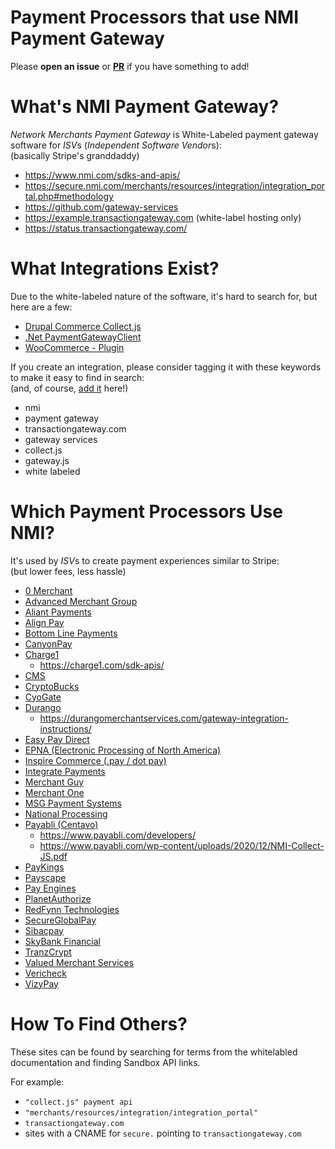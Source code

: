 # Payment Processors that use NMI Payment Gateway

Please **open an issue** or [**PR**](https://github.com/nmi-sdks/sites-using-nmi-payment-gateway/edit/main/README.md) if you have something to add!

# What's NMI Payment Gateway?

_Network Merchants Payment Gateway_ is White-Labeled payment gateway software for *ISV*s (*Independent Software Vendor*s): \
(basically Stripe's granddaddy)

- https://www.nmi.com/sdks-and-apis/
- https://secure.nmi.com/merchants/resources/integration/integration_portal.php#methodology
- https://github.com/gateway-services
- https://example.transactiongateway.com (white-label hosting only)
- https://status.transactiongateway.com/

# What Integrations Exist?

Due to the white-labeled nature of the software, it's hard to search for, but here are a few:

- [Drupal Commerce Collect.js](https://www.drupal.org/project/commerce_collect_js)
- [.Net PaymentGatewayClient](https://www.nuget.org/packages/PaymentGatewayClient)
- [WooCommerce - Plugin](https://codecanyon.net/item/network-merchants-payment-gateway-for-woocommerce/1635904)

If you create an integration, please consider tagging it with these keywords to make it easy to find in search: \
(and, of course, [add it](https://github.com/nmi-sdks/sites-using-nmi-payment-gateway/issues) here!)

- nmi
- payment gateway
- transactiongateway.com
- gateway services
- collect.js
- gateway.js
- white labeled

# Which Payment Processors Use NMI?

It's used by *ISV*s  to create payment experiences similar to Stripe: \
(but lower fees, less hassle)

- [0 Merchant](https://0merchant.transactiongateway.com/merchants/resources/integration/integration_portal.php#methodology)
- [Advanced Merchant Group](https://secure.advancedmerchantgroupgateway.com/merchants/resources/integration/integration_portal.php#methodology)
- [Aliant Payments](https://secure.apsmerchantgateway.com/merchants/resources/integration/integration_portal.php#methodology)
- [Align Pay](https://gateway.alignpay.com/merchants/resources/integration/integration_portal.php#methodology)
- [Bottom Line Payments](https://secure.bottomlinegateway.com/merchants/resources/integration/integration_portal.php#methodology)
- [CanyonPay](https://canyonpay.transactiongateway.com/merchants/resources/integration/integration_portal.php#methodology)
- [Charge1](https://secure.charge1.com/merchants/resources/integration/integration_portal.php#methodology)
  - https://charge1.com/sdk-apis/
- [CMS](https://cms.transactiongateway.com/merchants/resources/integration/integration_portal.php#methodology)
- [CryptoBucks](https://cryptobucksapp.com/api-documentation/)
- [CyoGate](https://secure.cyogate.net/merchants/resources/integration/integration_portal.php#methodology)
- [Durango](https://secure.durango-direct.com/merchants/resources/integration/integration_portal.php#methodology)
  - https://durangomerchantservices.com/gateway-integration-instructions/
- [Easy Pay Direct](https://secure.easypaydirectgateway.com/gw/merchants/resources/integration/integration_portal.php#methodology)
- [EPNA (Electronic Processing of North America)](https://epna.transactiongateway.com/merchants/resources/integration/integration_portal.php#methodology)
- [Inspire Commerce (.pay / dot pay)](https://secure.inspiregateway.net/merchants/resources/integration/integration_portal.php#methodology)
- [Integrate Payments](https://integratepayments.transactiongateway.com/merchants/resources/integration/integration_portal.php#methodology)
- [Merchant Guy](https://secure.merchantguygateway.com/merchants/resources/integration/integration_portal.php#methodology)
- [Merchant One](https://secure.merchantonegateway.com/merchants/resources/integration/integration_portal.php#methodology)
- [MSG Payment Systems](https://msgpay.transactiongateway.com/merchants/resources/integration/integration_portal.php#methodology)
- [National Processing](https://secure.nationalprocessinggateway.com/merchants/resources/integration/integration_portal.php#methodology)
- [Payabli (Centavo)](https://centavo.transactiongateway.com/merchants/resources/integration/integration_portal.php#methodology)
  - https://www.payabli.com/developers/
  - https://www.payabli.com/wp-content/uploads/2020/12/NMI-Collect-JS.pdf
- [PayKings](https://paykings.transactiongateway.com/merchants/resources/integration/integration_portal.php#methodology)
- [Payscape](https://secure.payscapegateway.com/merchants/resources/integration/integration_portal.php#methodology)
- [Pay Engines](https://payengines.transactiongateway.com/merchants/resources/integration/integration_portal.php#methodology)
- [PlanetAuthorize](https://secure.planetauthorizegateway.com/merchants/resources/integration/integration_portal.php#methodology)
- [RedFynn Technologies](https://secure.redfynngateway.com/merchants/resources/integration/integration_portal.php#methodology)
- [SecureGlobalPay](https://secureglobalpay.transactiongateway.com/merchants/resources/integration/integration_portal.php#methodology)
- [Sibacpay](https://www.sibacpay.com/integration#methodology)
- [SkyBank Financial](https://secure.skybankgateway.com/merchants/resources/integration/integration_portal.php#methodology)
- [TranzCrypt](https://secure.tranzcrypt.com/merchants/resources/integration/integration_portal.php#methodology)
- [Valued Merchant Services](https://secure.valuedmerchantgateway.com/merchants/resources/integration/integration_portal.php#methodology)
- [Vericheck](https://vericheck.transactiongateway.com/merchants/resources/integration/integration_portal.php#methodology)
- [VizyPay](https://vizypay.transactiongateway.com/merchants/resources/integration/integration_portal.php#methodology)

# How To Find Others?

These sites can be found by searching for terms from the whitelabled documentation and finding Sandbox API links.

For example:
- `"collect.js" payment api`
- `"merchants/resources/integration/integration_portal"`
- `transactiongateway.com`
- sites with a CNAME for `secure.` pointing to `transactiongateway.com`
